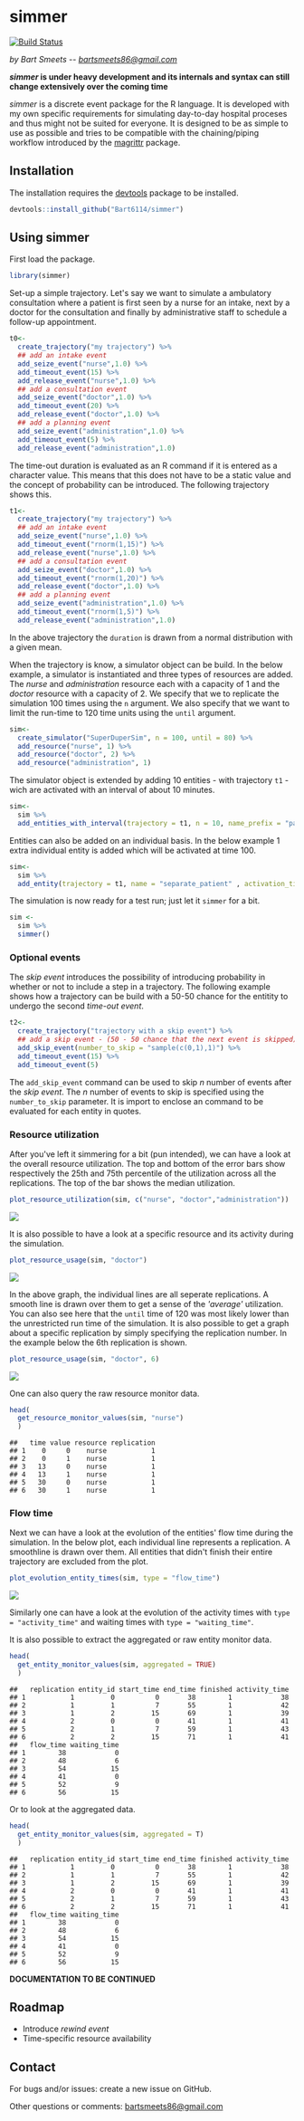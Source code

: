 # simmer
[![Build Status](https://travis-ci.org/Bart6114/simmer.svg)](https://travis-ci.org/Bart6114/simmer)

*by Bart Smeets -- bartsmeets86@gmail.com*

__*simmer* is under heavy development and its internals and syntax can still change extensively over the coming time__

*simmer* is a discrete event package for the R language. It is developed with my own specific requirements for simulating day-to-day hospital proceses and thus might not be suited for everyone. It is designed to be as simple to use as possible and tries to be compatible with the chaining/piping workflow introduced by the [magrittr](https://github.com/smbache/magrittr) package. 



## Installation

The installation requires the [devtools](https://github.com/hadley/devtools) package to be installed.


```r
devtools::install_github("Bart6114/simmer")
```

## Using simmer

First load the package.


```r
library(simmer)
```

Set-up a simple trajectory. Let's say we want to simulate a ambulatory consultation where a patient is first seen by a nurse for an intake, next by a doctor for the consultation and finally by administrative staff to schedule a follow-up appointment.


```r
t0<-
  create_trajectory("my trajectory") %>%
  ## add an intake event 
  add_seize_event("nurse",1.0) %>%
  add_timeout_event(15) %>%
  add_release_event("nurse",1.0) %>%
  ## add a consultation event
  add_seize_event("doctor",1.0) %>%
  add_timeout_event(20) %>%
  add_release_event("doctor",1.0) %>%
  ## add a planning event
  add_seize_event("administration",1.0) %>%
  add_timeout_event(5) %>%
  add_release_event("administration",1.0)
```

The time-out duration is evaluated as an R command if it is entered as a character value. This means that this does not have to be a static value and the concept of probability can be introduced. The following trajectory shows this.


```r
t1<-
  create_trajectory("my trajectory") %>%
  ## add an intake event 
  add_seize_event("nurse",1.0) %>%
  add_timeout_event("rnorm(1,15)") %>%
  add_release_event("nurse",1.0) %>%
  ## add a consultation event
  add_seize_event("doctor",1.0) %>%
  add_timeout_event("rnorm(1,20)") %>%
  add_release_event("doctor",1.0) %>%
  ## add a planning event
  add_seize_event("administration",1.0) %>%
  add_timeout_event("rnorm(1,5)") %>%
  add_release_event("administration",1.0)
```

In the above trajectory the ```duration``` is drawn from a normal distribution with a given mean.

When the trajectory is know, a simulator object can be build. In the below example, a simulator is instantiated and three types of resources are added. The *nurse* and *administration* resource each with a capacity of 1 and the *doctor* resource with a capacity of 2. We specify that we to replicate the simulation 100 times using the ```n``` argument. We also specify that we want to limit the run-time to 120 time units using the ```until``` argument.


```r
sim<-
  create_simulator("SuperDuperSim", n = 100, until = 80) %>%
  add_resource("nurse", 1) %>%
  add_resource("doctor", 2) %>%
  add_resource("administration", 1)
```

The simulator object is extended by adding 10 entities - with trajectory ```t1``` - wich are activated with an interval of about 10 minutes.


```r
sim<-
  sim %>%
  add_entities_with_interval(trajectory = t1, n = 10, name_prefix = "patient", interval =  "rnorm(1, 10, 2)")
```

Entities can also be added on an individual basis. In the below example 1 extra individual entity is added which will be activated at time 100.


```r
sim<-
  sim %>%
  add_entity(trajectory = t1, name = "separate_patient" , activation_time =  100)
```

The simulation is now ready for a test run; just let it ```simmer``` for a bit.


```r
sim <-
  sim %>%
  simmer()
```

### Optional events

The *skip event* introduces the possibility of introducing probability in whether or not to include a step in a trajectory. The following example shows how a trajectory can be build with a 50-50 chance for the entitity to undergo the second *time-out event*. 



```r
t2<-
  create_trajectory("trajectory with a skip event") %>%
  ## add a skip event - (50 - 50 chance that the next event is skipped)
  add_skip_event(number_to_skip = "sample(c(0,1),1)") %>%
  add_timeout_event(15) %>%
  add_timeout_event(5)
```

The ```add_skip_event``` command can be used to skip *n* number of events after the *skip event*. The *n* number of events to skip is specified using the ```number_to_skip``` parameter. It is import to enclose an command to be evaluated for each entity in quotes. 

### Resource utilization

After you've left it simmering for a bit (pun intended), we can have a look at the overall resource utilization. The top and bottom of the error bars show respectively the 25th and 75th percentile of the utilization across all the replications. The top of the bar shows the median utilization.


```r
plot_resource_utilization(sim, c("nurse", "doctor","administration"))
```

![](./README_files/figure-html/unnamed-chunk-10-1.png) 

It is also possible to have a look at a specific resource and its activity during the simulation.


```r
plot_resource_usage(sim, "doctor")
```

![](./README_files/figure-html/unnamed-chunk-11-1.png) 

In the above graph, the individual lines are all seperate replications. A smooth line is drawn over them to get a sense of the *'average'* utilization. You can also see here that the ```until``` time of 120 was most likely lower than the unrestricted run time of the simulation. It is also possible to get a graph about a specific replication by simply specifying the replication number. In the example below the 6th replication is shown.


```r
plot_resource_usage(sim, "doctor", 6)
```

![](./README_files/figure-html/unnamed-chunk-12-1.png) 

One can also query the raw resource monitor data.


```r
head(
  get_resource_monitor_values(sim, "nurse")
  )
```

```
##   time value resource replication
## 1    0     0    nurse           1
## 2    0     1    nurse           1
## 3   13     0    nurse           1
## 4   13     1    nurse           1
## 5   30     0    nurse           1
## 6   30     1    nurse           1
```

### Flow time

Next we can have a look at the evolution of the entities' flow time during the simulation. In the below plot, each individual line represents a replication. A smoothline is drawn over them. All entities that didn't finish their entire trajectory are excluded from the plot.


```r
plot_evolution_entity_times(sim, type = "flow_time")
```

![](./README_files/figure-html/unnamed-chunk-14-1.png) 

Similarly one can have a look at the evolution of the activity times with ```type = "activity_time"``` and waiting times with ```type = "waiting_time"```.

It is also possible to extract the aggregated or raw entity monitor data.


```r
head(
  get_entity_monitor_values(sim, aggregated = TRUE)
  )
```

```
##   replication entity_id start_time end_time finished activity_time
## 1           1         0          0       38        1            38
## 2           1         1          7       55        1            42
## 3           1         2         15       69        1            39
## 4           2         0          0       41        1            41
## 5           2         1          7       59        1            43
## 6           2         2         15       71        1            41
##   flow_time waiting_time
## 1        38            0
## 2        48            6
## 3        54           15
## 4        41            0
## 5        52            9
## 6        56           15
```

Or to look at the aggregated data.


```r
head(
  get_entity_monitor_values(sim, aggregated = T)
  )
```

```
##   replication entity_id start_time end_time finished activity_time
## 1           1         0          0       38        1            38
## 2           1         1          7       55        1            42
## 3           1         2         15       69        1            39
## 4           2         0          0       41        1            41
## 5           2         1          7       59        1            43
## 6           2         2         15       71        1            41
##   flow_time waiting_time
## 1        38            0
## 2        48            6
## 3        54           15
## 4        41            0
## 5        52            9
## 6        56           15
```


**DOCUMENTATION TO BE CONTINUED**

## Roadmap

* Introduce *rewind event*
* Time-specific resource availability

## Contact

For bugs and/or issues: create a new issue on GitHub.

Other questions or comments: bartsmeets86@gmail.com

